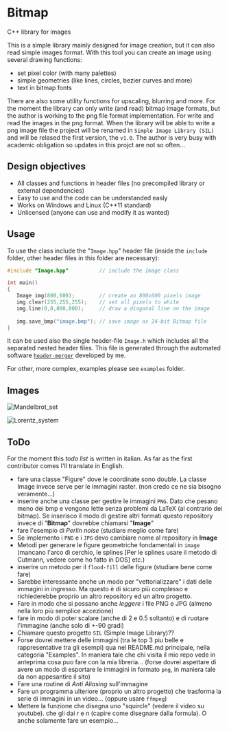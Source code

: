# Bitmap

C++ library for images

This is a simple library mainly designed for image creation, but it can also read simple images format. With this tool you can create an image using several drawing functions:
 - set pixel color (with many palettes)
 - simple geometries (like lines, circles, bezier curves and more)
 - text in bitmap fonts

There are also some utility functions for upscaling, blurring and more.
For the moment the library can only write (and read) bitmap image formats, but the author is working to the png file format implementation. For write and read the images in the png format. When the library will be able to write a png image file the project will be renamed in `Simple Image Library (SIL)` and will be relased the first version, the `v1.0`.
The author is very busy with academic obligation so updates in this projct are not so often...

## Design objectives
 - All classes and functions in header files (no precompiled library or external dependencies)
 - Easy to use and the code can be understanded easly
 - Works on Windows and Linux (C++11 standard)
 - Unlicensed (anyone can use and modify it as wanted)

## Usage
To use the class include the "`Image.hpp`" header file (inside the `include` folder, other header files in this folder are necessary):
```c++
#include "Image.hpp"          // include the Image class

int main()
{
   Image img(800,600);        // create an 800x600 pixels image
   img.clear(255,255,255);    // set all pixels to white
   img.line(0,0,800,800);     // draw a diagonal line on the image
   
   img.save_bmp("image.bmp"); // save image as 24-bit Bitmap file
}
```
It can be used also the single header-file `Image.h` which includes all the separated nested header files. This file is generated through the automated software [`header-merger`](https://github.com/mrc-tech/header-merger) developed by me.

For other, more complex, examples please see `examples` folder.

## Images

![Mandelbrot_set](https://user-images.githubusercontent.com/74192712/128616712-8b2ed28f-9759-49a6-aa8d-c4bdda74c2e5.png)

![Lorentz_system](https://user-images.githubusercontent.com/74192712/128616684-a4f9e877-573b-46f6-ad36-f704f2cc23a7.png)



## ToDo
For the moment this _todo list_ is written in italian. As far as the first contributor comes I'll translate in English.

 - fare una classe "Figure" dove le coordinate sono double. La classe Image invece serve per le immagini raster. (non credo ce ne sia bisogno veramente...)
 - inserire anche una classe per gestire le immagini `PNG`. Dato che pesano meno dei bmp e vengono lette senza problemi da LaTeX (al contrario dei bitmap). Se inserisco il modo di gestire altri formati questo repository invece di "**Bitmap**" dovrebbe chiamarsi "**Image**"
 - fare l'esempio di _Perlin noise_ (studiare meglio come fare)
 - Se implemento i `PNG` e i `JPG` devo cambiare nome al repository in **Image**
 - Metodi per generare le figure geometriche fondamentali in `image` (mancano l'arco di cerchio, le splines [Per le splines usare il metodo di Cutmann, vedere come ho fatto in DOS] etc.)
 - inserire un metodo per il `flood-fill` delle figure (studiare bene come fare)
 - Sarebbe interessante anche un modo per "vettorializzare" i dati delle immagini in ingresso. Ma questo è di sicuro più complesso e richiederebbe proprio un altro repository ed un altro progetto.
 - Fare in modo che si possano anche _leggere_ i file PNG e JPG (almeno nella loro più semplice accezione)
 - fare in modo di poter scalare (anche di 2 e 0.5 soltanto) e di ruotare l'immagine (anche solo di +-90 gradi)
 - Chiamare questo progetto `SIL` (Simple Image Library)??
 - Forse dovrei mettere delle immagini (tra le top 3 piu belle e rappresentative tra gli esempi) qua nel README.md principale, nella categoria "Examples". In maniera tale che chi visita il mio repo vede in anteprima cosa puo fare con la mia libreria... (forse dovrei aspettare di avere un modo di esportare le immagini in formato `png`, in maniera tale da non appesantire il sito)
 - Fare una routine di *Anti Aliasing* sull'immagine
 - Fare un programma ulteriore (proprio un altro progetto) che trasforma la serie di immagini in un video... (oppure usare `ffmpeg`)
 - Mettere la funzione che disegna uno "squircle" (vedere il video su youtube). che gli dai _r_ e _n_ (capire come disegnare dalla formula). O anche solamente fare un esempio...
